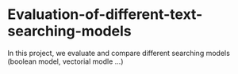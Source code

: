 # Evaluation-of-different-text-searching-models
In this project, we evaluate and compare different searching models (boolean model, vectorial modle ...)
